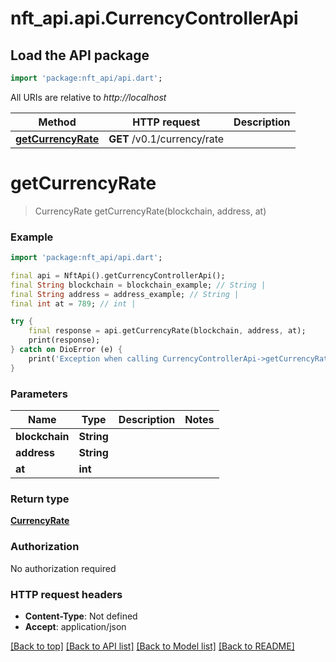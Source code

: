 # nft_api.api.CurrencyControllerApi

## Load the API package
```dart
import 'package:nft_api/api.dart';
```

All URIs are relative to *http://localhost*

Method | HTTP request | Description
------------- | ------------- | -------------
[**getCurrencyRate**](CurrencyControllerApi.md#getcurrencyrate) | **GET** /v0.1/currency/rate | 


# **getCurrencyRate**
> CurrencyRate getCurrencyRate(blockchain, address, at)



### Example
```dart
import 'package:nft_api/api.dart';

final api = NftApi().getCurrencyControllerApi();
final String blockchain = blockchain_example; // String | 
final String address = address_example; // String | 
final int at = 789; // int | 

try {
    final response = api.getCurrencyRate(blockchain, address, at);
    print(response);
} catch on DioError (e) {
    print('Exception when calling CurrencyControllerApi->getCurrencyRate: $e\n');
}
```

### Parameters

Name | Type | Description  | Notes
------------- | ------------- | ------------- | -------------
 **blockchain** | **String**|  | 
 **address** | **String**|  | 
 **at** | **int**|  | 

### Return type

[**CurrencyRate**](CurrencyRate.md)

### Authorization

No authorization required

### HTTP request headers

 - **Content-Type**: Not defined
 - **Accept**: application/json

[[Back to top]](#) [[Back to API list]](../README.md#documentation-for-api-endpoints) [[Back to Model list]](../README.md#documentation-for-models) [[Back to README]](../README.md)


